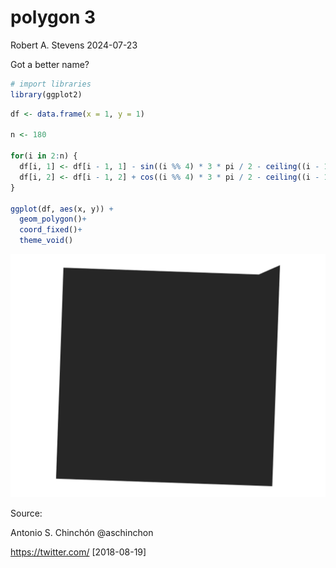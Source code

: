 polygon 3
================
Robert A. Stevens
2024-07-23

Got a better name?

``` r
# import libraries
library(ggplot2)
```

``` r
df <- data.frame(x = 1, y = 1)

n <- 180

for(i in 2:n) {
  df[i, 1] <- df[i - 1, 1] - sin((i %% 4) * 3 * pi / 2 - ceiling((i - 1) / 4) * pi / 90) * 0.977^i
  df[i, 2] <- df[i - 1, 2] + cos((i %% 4) * 3 * pi / 2 - ceiling((i - 1) / 4) * pi / 90) * 0.977^i
}

ggplot(df, aes(x, y)) +
  geom_polygon()+
  coord_fixed()+
  theme_void()
```

![](polygon_3_files/figure-gfm/unnamed-chunk-3-1.png)<!-- -->

Source:

Antonio S. Chinchón @aschinchon

<https://twitter.com/> \[2018-08-19\]
